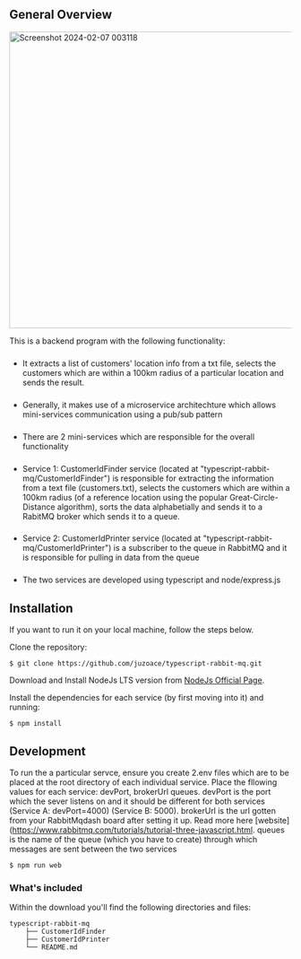 ## General Overview

<img width="529" alt="Screenshot 2024-02-07 003118" src="https://github.com/juzoace/typescript-rabbit-mq/assets/48396169/18fd5eac-6d96-4ce1-93df-2769d8671929">

This is a backend program with the following functionality:
### 
* It extracts a list of customers' location info from a txt file, selects the customers which are within a 100km radius of a particular location  and sends the result.
### 
* Generally, it makes use of a microservice architechture which allows mini-services communication using a pub/sub pattern
### 
* There are 2 mini-services which are responsible for the overall functionality
### 
* Service 1: CustomerIdFinder service (located at "typescript-rabbit-mq/CustomerIdFinder") is responsible for extracting the information from a text file (customers.txt), selects the customers which are within a 100km radius (of a reference location using the popular Great-Circle-Distance algorithm), sorts the data alphabetially and sends it to a RabitMQ broker which sends it to a queue.
### 
* Service 2: CustomerIdPrinter service (located at "typescript-rabbit-mq/CustomerIdPrinter") is a subscriber to the queue in RabbitMQ and it is responsible for pulling in data from the queue 
### 
* The two services are developed using typescript and node/express.js

## Installation

If you want to run it on your local machine, follow the steps below.

Clone the repository: 
```
$ git clone https://github.com/juzoace/typescript-rabbit-mq.git
```
Download and Install NodeJs LTS version from [NodeJs Official Page](https://nodejs.org/en/download/).

Install the dependencies for each service (by first moving into it) and running:
```
$ npm install
```

## Development
To run the a particular servce, ensure you create 2.env files which are to be placed at the root directory of each individual service. Place the fllowing values for each service: devPort, brokerUrl 
queues. devPort is the port which the sever listens on and it should be different for both services (Service A: devPort=4000) (Service B: 5000). brokerUrl is the url gotten from your RabbitMqdash board after setting it up. Read more here [website](https://www.rabbitmq.com/tutorials/tutorial-three-javascript.html.
queues is the name of the queue (which you have to create) through which messages are sent between the two services

```
$ npm run web
```
### What's included

Within the download you'll find the following directories and files:

```
typescript-rabbit-mq
    ├── CustomerIdFinder 
    ├── CustomerIdPrinter
    └── README.md
```



